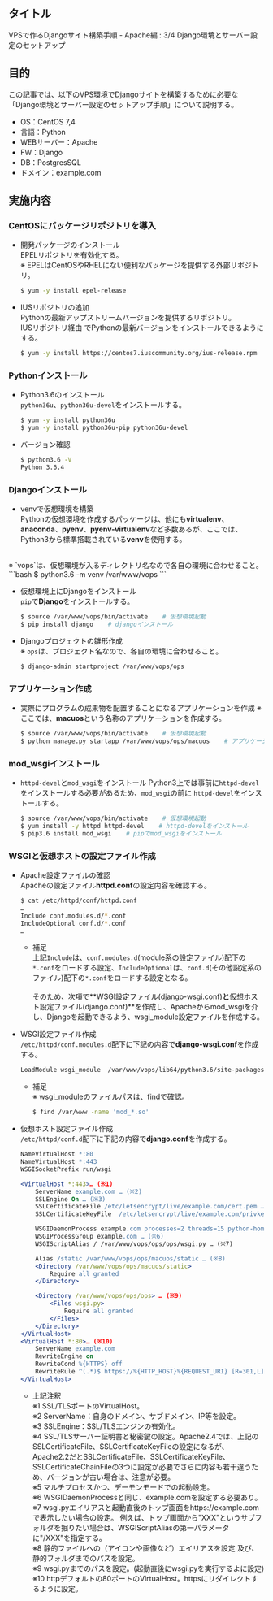 ## タイトル
VPSで作るDjangoサイト構築手順 - Apache編 : 3/4 Django環境とサーバー設定のセットアップ

## 目的
この記事では、以下のVPS環境でDjangoサイトを構築するために必要な「Django環境とサーバー設定のセットアップ手順」について説明する。
- OS：CentOS 7,4
- 言語：Python
- WEBサーバー：Apache
- FW：Django
- DB：PostgresSQL
- ドメイン：example.com

## 実施内容
### CentOSにパッケージリポジトリを導入
- 開発パッケージのインストール<br>
EPELリポジトリを有効化する。<br>
※ EPELはCentOSやRHELにない便利なパッケージを提供する外部リポジトリ。
  ```bash
  $ yum -y install epel-release
  ```

- IUSリポジトリの追加<br>
Pythonの最新アップストリームバージョンを提供するリポジトリ。<br>
IUSリポジトリ経由 でPythonの最新バージョンをインストールできるようにする。<br>
  ```bash
  $ yum -y install https://centos7.iuscommunity.org/ius-release.rpm
  ```

### Pythonインストール
- Python3.6のインストール<br>
`python36u`、`python36u-devel`をインストールする。<br>
  ```bash
  $ yum -y install python36u
  $ yum -y install python36u-pip python36u-devel
  ```

- バージョン確認<br>
  ```bash
  $ python3.6 -V
  Python 3.6.4
  ```

### Djangoインストール
- venvで仮想環境を構築<br>
Pythonの仮想環境を作成するパッケージは、他にも**virtualenv**、**anaconda**、**pyenv**、**pyenv-virtualenv**など多数あるが、ここでは、Python3から標準搭載されている**venv**を使用する。<br>
<br>
※ `vops`は、仮想環境が入るディレクトリ名なので各自の環境に合わせること。
  ```bash
  $ python3.6 -m venv /var/www/vops
  ```

- 仮想環境上にDjangoをインストール<br>
`pip`で**Django**をインストールする。
  ```bash
  $ source /var/www/vops/bin/activate    # 仮想環境起動
  $ pip install django    # djangoインストール
  ```

- Djangoプロジェクトの雛形作成<br>
※ `ops`は、プロジェクト名なので、各自の環境に合わせること。
  ```bash
  $ django-admin startproject /var/www/vops/ops
  ```

### アプリケーション作成
- 実際にプログラムの成果物を配置することになるアプリケーションを作成
※ ここでは、**macuos**という名称のアプリケーションを作成する。
  ```bash
  $ source /var/www/vops/bin/activate    # 仮想環境起動
  $ python manage.py startapp /var/www/vops/ops/macuos    # アプリケーションを作成
  ```

### mod_wsgiインストール
- `httpd-devel`と`mod_wsgi`をインストール
Python3上では事前に`httpd-devel`をインストールする必要があるため、`mod_wsgi`の前に `httpd-devel`をインストールする。<br>
  ```bash
  $ source /var/www/vops/bin/activate    # 仮想環境起動
  $ yum install -y httpd httpd-devel    # httpd-develをインストール
  $ pip3.6 install mod_wsgi    # pipでmod_wsgiをインストール
  ```

### WSGIと仮想ホストの設定ファイル作成
- Apache設定ファイルの確認<br>
Apacheの設定ファイル**httpd.conf**の設定内容を確認する。<br>
  ```bash
  $ cat /etc/httpd/conf/httpd.conf
  …
  Include conf.modules.d/*.conf  
  IncludeOptional conf.d/*.conf 
  …
  ```
  - 補足<br>
上記`Include`は、`conf.modules.d`(module系の設定ファイル)配下の`*.conf`をロードする設定、`IncludeOptional`は、`conf.d`(その他設定系のファイル)配下の`*.conf`をロードする設定となる。<br><br>
そのため、次項で**WSGI設定ファイル(django-wsgi.conf)**と**仮想ホスト設定ファイル(django.conf)**を作成し、Apacheからmod_wsgiを介し、Djangoを起動できるよう、wsgi_module設定ファイルを作成する。<br>

- WSGI設定ファイル作成<br>
`/etc/httpd/conf.modules.d`配下に下記の内容で**django-wsgi.conf**を作成する。<br>
  ```bash
  LoadModule wsgi_module  /var/www/vops/lib64/python3.6/site-packages/mod_wsgi/server/mod_wsgi-py36.cpython-36m-x86_64-linux-gnu.so
  ```
  - 補足<br>
※ wsgi_moduleのファイルパスは、findで確認。<br>
    ```bash
    $ find /var/www -name 'mod_*.so'
    ```

- 仮想ホスト設定ファイル作成<br>
`/etc/httpd/conf.d`配下に下記の内容で**django.conf**を作成する。<br>
  ```apache
  NameVirtualHost *:80
  NameVirtualHost *:443
  WSGISocketPrefix run/wsgi

  <VirtualHost *:443>… (※1)
      ServerName example.com … (※2)
      SSLEngine On … (※3)
      SSLCertificateFile /etc/letsencrypt/live/example.com/cert.pem … (※4)
      SSLCertificateKeyFile  /etc/letsencrypt/live/example.com/privkey.pem … (※4)

      WSGIDaemonProcess example.com processes=2 threads=15 python-home=/var/www/vops python-path=/var/www/vops/lib64/python3.6/site-packages … (※5)
      WSGIProcessGroup example.com … (※6)
      WSGIScriptAlias / /var/www/vops/ops/ops/wsgi.py … (※7)

      Alias /static /var/www/vops/ops/macuos/static … (※8)
      <Directory /var/www/vops/ops/macuos/static> 
          Require all granted
      </Directory>

      <Directory /var/www/vops/ops/ops> … (※9)
          <Files wsgi.py>
              Require all granted
          </Files>
      </Directory>
  </VirtualHost>
  <VirtualHost *:80>… (※10)
      ServerName example.com
      RewriteEngine on
      RewriteCond %{HTTPS} off
      RewriteRule ^(.*)$ https://%{HTTP_HOST}%{REQUEST_URI} [R=301,L]
  </VirtualHost>
  ```
  - 上記注釈<br>
  ※1 SSL/TLSポートのVirtualHost。<br>
  ※2 ServerName：自身のドメイン、サブドメイン、IP等を設定。<br>
  ※3 SSLEngine：SSL/TLSエンジンの有効化。<br>
  ※4 SSL/TLSサーバー証明書と秘密鍵の設定。Apache2.4では、上記のSSLCertificateFile、SSLCertificateKeyFileの設定になるが、Apache2.2だとSSLCertificateFile、SSLCertificateKeyFile、SSLCertificateChainFileの3つに設定が必要でさらに内容も若干違うため、バージョンが古い場合は、注意が必要。<br>
  ※5 マルチプロセスかつ、デーモンモードでの起動設定。<br>
  ※6 WSGIDaemonProcessと同じ、example.comを設定する必要あり。<br>
  ※7 wsgi.pyエイリアスと起動直後のトップ画面をhttps://example.comで表示したい場合の設定。 例えば、トップ画面から"XXX"というサブフォルダを掘りたい場合は、WSGIScriptAliasの第一パラメータに"/XXX"を指定する。<br>
  ※8 静的ファイルへの（アイコンや画像など）エイリアスを設定 及び、静的フォルダまでのパスを設定。<br>
  ※9 wsgi.pyまでのパスを設定。(起動直後にwsgi.pyを実行するよに設定)<br>
  ※10 httpデフォルトの80ポートのVirtualHost。httpsにリダイレクトするように設定。<br>
